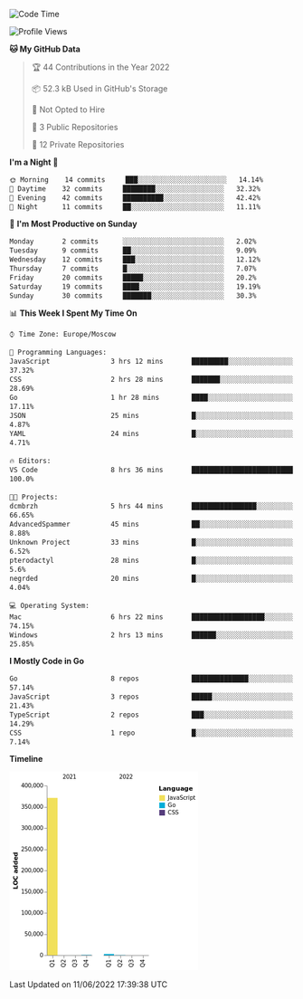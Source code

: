<!--START_SECTION:waka-->
![Code Time](http://img.shields.io/badge/Code%20Time-330%20hrs%2014%20mins-blue)

![Profile Views](http://img.shields.io/badge/Profile%20Views-0-blue)

**🐱 My GitHub Data** 

> 🏆 44 Contributions in the Year 2022
 > 
> 📦 52.3 kB Used in GitHub's Storage 
 > 
> 🚫 Not Opted to Hire
 > 
> 📜 3 Public Repositories 
 > 
> 🔑 12 Private Repositories  
 > 
**I'm a Night 🦉** 

```text
🌞 Morning    14 commits     ███░░░░░░░░░░░░░░░░░░░░░░   14.14% 
🌆 Daytime    32 commits     ████████░░░░░░░░░░░░░░░░░   32.32% 
🌃 Evening    42 commits     ██████████░░░░░░░░░░░░░░░   42.42% 
🌙 Night      11 commits     ██░░░░░░░░░░░░░░░░░░░░░░░   11.11%

```
📅 **I'm Most Productive on Sunday** 

```text
Monday       2 commits      ░░░░░░░░░░░░░░░░░░░░░░░░░   2.02% 
Tuesday      9 commits      ██░░░░░░░░░░░░░░░░░░░░░░░   9.09% 
Wednesday    12 commits     ███░░░░░░░░░░░░░░░░░░░░░░   12.12% 
Thursday     7 commits      █░░░░░░░░░░░░░░░░░░░░░░░░   7.07% 
Friday       20 commits     █████░░░░░░░░░░░░░░░░░░░░   20.2% 
Saturday     19 commits     ████░░░░░░░░░░░░░░░░░░░░░   19.19% 
Sunday       30 commits     ███████░░░░░░░░░░░░░░░░░░   30.3%

```


📊 **This Week I Spent My Time On** 

```text
⌚︎ Time Zone: Europe/Moscow

💬 Programming Languages: 
JavaScript               3 hrs 12 mins       █████████░░░░░░░░░░░░░░░░   37.32% 
CSS                      2 hrs 28 mins       ███████░░░░░░░░░░░░░░░░░░   28.69% 
Go                       1 hr 28 mins        ████░░░░░░░░░░░░░░░░░░░░░   17.11% 
JSON                     25 mins             █░░░░░░░░░░░░░░░░░░░░░░░░   4.87% 
YAML                     24 mins             █░░░░░░░░░░░░░░░░░░░░░░░░   4.71%

🔥 Editors: 
VS Code                  8 hrs 36 mins       █████████████████████████   100.0%

🐱‍💻 Projects: 
dcmbrzh                  5 hrs 44 mins       ████████████████░░░░░░░░░   66.65% 
AdvancedSpammer          45 mins             ██░░░░░░░░░░░░░░░░░░░░░░░   8.88% 
Unknown Project          33 mins             █░░░░░░░░░░░░░░░░░░░░░░░░   6.52% 
pterodactyl              28 mins             █░░░░░░░░░░░░░░░░░░░░░░░░   5.6% 
negrded                  20 mins             █░░░░░░░░░░░░░░░░░░░░░░░░   4.04%

💻 Operating System: 
Mac                      6 hrs 22 mins       ██████████████████░░░░░░░   74.15% 
Windows                  2 hrs 13 mins       ██████░░░░░░░░░░░░░░░░░░░   25.85%

```

**I Mostly Code in Go** 

```text
Go                       8 repos             ██████████████░░░░░░░░░░░   57.14% 
JavaScript               3 repos             █████░░░░░░░░░░░░░░░░░░░░   21.43% 
TypeScript               2 repos             ███░░░░░░░░░░░░░░░░░░░░░░   14.29% 
CSS                      1 repo              █░░░░░░░░░░░░░░░░░░░░░░░░   7.14%

```


**Timeline**

![Chart not found](https://raw.githubusercontent.com/jeezft/jeezft/main/charts/bar_graph.png) 


 Last Updated on 11/06/2022 17:39:38 UTC
<!--END_SECTION:waka-->
